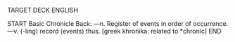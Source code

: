 TARGET DECK
ENGLISH

START
Basic
Chronicle
Back: —n. Register of events in order of occurrence. —v. (-ling) record (events) thus. [greek khronika: related to *chronic]
END
